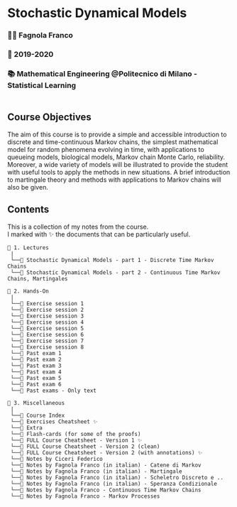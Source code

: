 # **Stochastic Dynamical Models**
### 👨‍🏫  Fagnola Franco<br>
### 📅  2019-2020<br>
### 📚  Mathematical Engineering @Politecnico di Milano - Statistical Learning<br><br>

## **Course Objectives**
The aim of this course is to provide a simple and accessible introduction to discrete and time-continuous Markov chains, the simplest mathematical model for random phenomena evolving in time, with applications to queueing models, biological models, Markov chain Monte Carlo, reliability. Moreover, a wide variety of models will be illustrated to provide the student with useful tools to apply the methods in new situations. A brief introduction to martingale theory and methods with applications to Markov chains will also be given.

## **Contents**
This is a collection of my notes from the course. <br>
I marked with ✨ the documents that can be particularly useful.

```
📂 1. Lectures
 |
 └──📜 Stochastic Dynamical Models - part 1 - Discrete Time Markov Chains
 └──📜 Stochastic Dynamical Models - part 2 - Continuous Time Markov Chains, Martingales

📂 2. Hands-On
 |
 └──📜 Exercise session 1
 └──📜 Exercise session 2
 └──📜 Exercise session 3
 └──📜 Exercise session 4
 └──📜 Exercise session 5
 └──📜 Exercise session 6
 └──📜 Exercise session 7
 └──📜 Exercise session 8
 └──📜 Past exam 1
 └──📜 Past exam 2
 └──📜 Past exam 3
 └──📜 Past exam 4
 └──📜 Past exam 5
 └──📜 Past exam 6
 └──📜 Past exams - Only text

📂 3. Miscellaneous
 |
 └──📜 Course Index
 └──📜 Exercises Cheatsheet ✨
 └──📜 Extra
 └──📜 Flash-cards (for some of the proofs)
 └──📜 FULL Course Cheatsheet - Version 1 ✨
 └──📜 FULL Course Cheatsheet - Version 2 (clean)
 └──📜 FULL Course Cheatsheet - Version 2 (with annotations) ✨
 └──📜 Notes by Ciceri Federico
 └──📜 Notes by Fagnola Franco (in italian) - Catene di Markov
 └──📜 Notes by Fagnola Franco (in italian) - Martingale
 └──📜 Notes by Fagnola Franco (in italian) - Scheletro Discreto e ..
 └──📜 Notes by Fagnola Franco (in italian) - Speranza Condizionale
 └──📜 Notes by Fagnola Franco - Continuous Time Markov Chains
 └──📜 Notes by Fagnola Franco - Markov Processes
```
